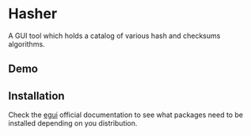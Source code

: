 # Hasher
A GUI tool which holds a catalog of various hash and checksums algorithms.

## Demo

## Installation

Check the [egui](https://github.com/emilk/egui/tree/master) official documentation to see what packages need to be installed depending on you distribution.

